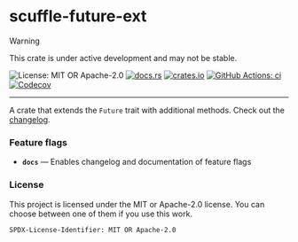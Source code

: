 <!-- cargo-sync-rdme title [[ -->
# scuffle-future-ext
<!-- cargo-sync-rdme ]] -->

> [!WARNING]  
> This crate is under active development and may not be stable.

<!-- cargo-sync-rdme badge [[ -->
![License: MIT OR Apache-2.0](https://img.shields.io/crates/l/scuffle-future-ext.svg?style=flat-square)
[![docs.rs](https://img.shields.io/docsrs/scuffle-future-ext.svg?logo=docs.rs&style=flat-square)](https://docs.rs/scuffle-future-ext)
[![crates.io](https://img.shields.io/crates/v/scuffle-future-ext.svg?logo=rust&style=flat-square)](https://crates.io/crates/scuffle-future-ext)
[![GitHub Actions: ci](https://img.shields.io/github/actions/workflow/status/scufflecloud/scuffle/ci.yaml.svg?label=ci&logo=github&style=flat-square)](https://github.com/scufflecloud/scuffle/actions/workflows/ci.yaml)
[![Codecov](https://img.shields.io/codecov/c/github/scufflecloud/scuffle.svg?label=codecov&logo=codecov&style=flat-square)](https://codecov.io/gh/scufflecloud/scuffle)
<!-- cargo-sync-rdme ]] -->

---

<!-- cargo-sync-rdme rustdoc [[ -->
A crate that extends the `Future` trait with additional methods.
Check out the [changelog](./CHANGELOG.md).

### Feature flags

* **`docs`** —  Enables changelog and documentation of feature flags

### License

This project is licensed under the MIT or Apache-2.0 license.
You can choose between one of them if you use this work.

`SPDX-License-Identifier: MIT OR Apache-2.0`
<!-- cargo-sync-rdme ]] -->
